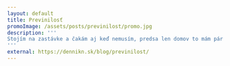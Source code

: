 ```yaml
---
layout: default
title: Previnilosť
promoImage: /assets/posts/previnilost/promo.jpg
description: '''
Stojím na zastávke a čakám aj keď nemusím, predsa len domov to mám pár minút pešo. Premýšľam. Veď som si za to zaplatil!
'''
external: https://dennikn.sk/blog/previnilost/
---
```

